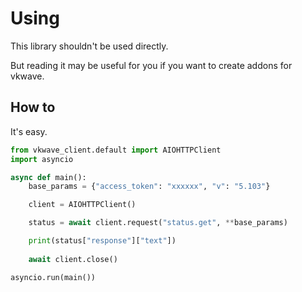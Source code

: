 # Using

This library shouldn't be used directly. 

But reading it may be useful for you if you want to create addons for vkwave.

## How to

It's easy.

```python
from vkwave_client.default import AIOHTTPClient
import asyncio

async def main():
    base_params = {"access_token": "xxxxxx", "v": "5.103"}

    client = AIOHTTPClient()

    status = await client.request("status.get", **base_params)

    print(status["response"]["text"])
    
    await client.close()

asyncio.run(main())
```
